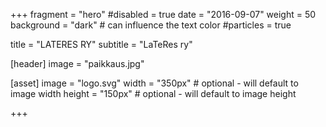 +++
fragment = "hero"
#disabled = true
date = "2016-09-07"
weight = 50
background = "dark" # can influence the text color
#particles = true

title = "LATERES RY"
subtitle = "LaTeRes ry"

[header]
  image = "paikkaus.jpg"

[asset]
  image = "logo.svg"
  width = "350px" # optional - will default to image width
  height = "150px" # optional - will default to image height
  
+++

